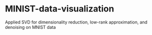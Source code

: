 # MINIST-data-visualization
Applied SVD for dimensionality reduction, low-rank approximation, and denoising on MNIST data
